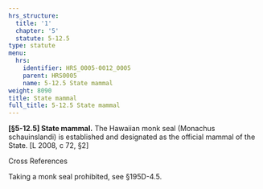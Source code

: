 ```yaml
---
hrs_structure:
  title: '1'
  chapter: '5'
  statute: 5-12.5
type: statute
menu:
  hrs:
    identifier: HRS_0005-0012_0005
    parent: HRS0005
    name: 5-12.5 State mammal
weight: 8090
title: State mammal
full_title: 5-12.5 State mammal
---
```

**[§5-12.5] State mammal.** The Hawaiian monk seal (Monachus schauinslandi) is established and designated as the official mammal of the State. [L 2008, c 72, §2]

Cross References

Taking a monk seal prohibited, see §195D-4.5.